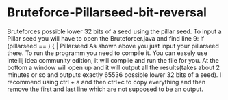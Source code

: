 # Bruteforce-Pillarseed-bit-reversal
Bruteforces possible lower 32 bits of a seed using the pillar seed.
To input a Pillar seed you will have to open the Bruteforcer.java and find line 9:
if (pillarseed == ) {
                 |
                Pillarseed
As shown above you just input your pillarseed there.
To run the programm you need to compile it. You can easely use intellij idea community edition, it will compile and run the file for you.
At the bottom a window will open up and it will output all the results(takes about 2 minutes or so and outputs exactly 65536 possible lower 32 bits of a seed).
I recommend using ctrl + a and then ctrl+c to copy everything and then remove the first and last line which are not supposed to be an output.
